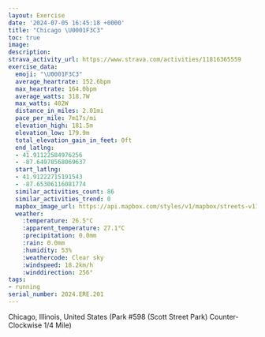```yaml
---
layout: Exercise
date: '2024-07-05 16:45:18 +0000'
title: "Chicago \U0001F3C3"
toc: true
image:
description:
strava_activity_url: https://www.strava.com/activities/11816365559
exercise_data:
  emoji: "\U0001F3C3"
  average_heartrate: 152.6bpm
  max_heartrate: 164.0bpm
  average_watts: 318.7W
  max_watts: 402W
  distance_in_miles: 2.01mi
  pace_per_mile: 7m17s/mi
  elevation_high: 181.5m
  elevation_low: 179.9m
  total_elevation_gain_in_feet: 0ft
  end_latlng:
  - 41.91122584976256
  - -87.64978568069637
  start_latlng:
  - 41.91222715191543
  - -87.65306116081774
  similar_activities_count: 86
  similar_activities_trend: 0
  mapbox_image_url: https://api.mapbox.com/styles/v1/mapbox/streets-v11/static/path-5+787af2-1.0(i%7Bx~F%60l~uOCa%40Di%40%3Fc%40EUMM%3FCb%40c%40%7CAiC%40k%40PgAAg%40KS%3FCRQFOEe%40BcGEwEBcADEJABABM%40kDEuC%3FeAD%5BHCn%40Bp%40ARFBNE%7CCHxAFVNPJFRD%5E%3F%7C%40CVOJSHc%40CeA%40u%40E%7B%40GWIKSMMAq%40%40_%40BSFKHMTGXC%5C%3FbADzADNHNRLRD~%40CXCVMLQDS%40_%40%3F_BCeAIWOQSI%5BC%7D%40DMBWPM%5CE%5CArABnAH%5ENRPHzACJCRINOHYBSAmBC%7D%40Ia%40IMKIWC%7BAFUPMTIl%40AxADfAFTHLPNRBn%40Ax%40INIJUBU%3FiACgBCWMUOOKCkCEICYM_%40FWCm%40BKBGFWDCBAPB%5EA%60%40HhC%40zB%3FjEBfBApBHt%40Ib%40%3FP),pin-s-s+e5b22e(-87.65137,41.91173),pin-s-f+89ae00(-87.64802999999995,41.911040000000014)/auto/800x800?access_token=pk.eyJ1Ijoiam9zaGJlY2ttYW4iLCJhIjoiY205eWR2aDd1MWZ6djJrbXc4a3M0bWZleiJ9.XiG9OWkNcZk2QzjJbxLB4A
  weather:
    :temperature: 26.5°C
    :apparent_temperature: 27.1°C
    :precipitation: 0.0mm
    :rain: 0.0mm
    :humidity: 53%
    :weathercode: Clear sky
    :windspeed: 18.2km/h
    :winddirection: 256°
tags:
- running
serial_number: 2024.ERE.201
---
```

Chicago, Illinois, United States (Park #598 (Scott Street Park) Counter-Clockwise 1/4 Mile)
